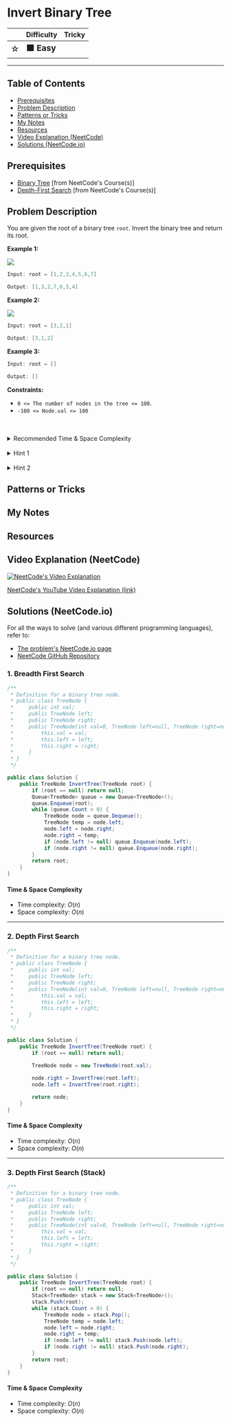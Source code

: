 # Invert Binary Tree

|   | Difficulty | Tricky |
|---|------------|--------|
| <big>☆<big> | <big>**🟩 Easy**</big> | <big></big> |


---

## Table of Contents

- [Prerequisites](#prerequisites)
- [Problem Description](#problem-description)
- [Patterns or Tricks](#patterns-or-tricks)
- [My Notes](#my-notes)
- [Resources](#resources)
- [Video Explanation (NeetCode)](#video-explanation-neetcode)
- [Solutions (NeetCode.io)](#solutions-neetcodeio)
    


## Prerequisites
- [Binary Tree](https://neetcode.io/courses/dsa-for-beginners/16) [from NeetCode's Course(s)]
- [Depth-First Search](https://neetcode.io/courses/dsa-for-beginners/19) [from NeetCode's Course(s)]


## Problem Description
You are given the root of a binary tree `root`. Invert the binary tree and return its root.

**Example 1:**

![](https://imagedelivery.net/CLfkmk9Wzy8_9HRyug4EVA/ac124ee6-207f-41f6-3aaa-dfb35815f200/public)

```java
Input: root = [1,2,3,4,5,6,7]

Output: [1,3,2,7,6,5,4]
```

**Example 2:**

![](https://imagedelivery.net/CLfkmk9Wzy8_9HRyug4EVA/e39e8d4f-9946-4f99-ee3d-0d4df08d4d00/public)

```java
Input: root = [3,2,1]

Output: [3,1,2]
```

**Example 3:**

```java
Input: root = []

Output: []
```

**Constraints:**
* `0 <= The number of nodes in the tree <= 100`.
* `-100 <= Node.val <= 100`

<br>
<br>
<details class="hint-accordion">  
    <summary>Recommended Time & Space Complexity</summary>
    <p>
    You should aim for a solution with <code>O(n)</code> time and <code>O(n)</code> space, where <code>n</code> is the number of nodes in the tree.
    </p>
</details>

<br>
<details class="hint-accordion">  
    <summary>Hint 1</summary>
    <p>
    From the diagram, you can see that the left and right children of every node in the tree are swapped. Can you think of a way to achieve this recursively? Maybe an algorithm that is helpful to traverse the tree.
    </p>
</details>

<br>
<details class="hint-accordion">  
    <summary>Hint 2</summary>
    <p>
    We can use the Depth First Search (DFS) algorithm. At each node, we swap its left and right children by swapping their pointers. This inverts the current node, but every node in the tree also needs to be inverted. To achieve this, we recursively visit the left and right children and perform the same operation. If the current node is <code>null</code>, we simply return.
    </p>
</details>

## Patterns or Tricks
<!-- This section is for any patterns or tricks noticed/spotted when solving the question which we can use as an indication of using the same approach(es) used here when facing another problems somewhat like this. -->

## My Notes


## Resources


## Video Explanation (NeetCode)
[![NeetCode's Video Explanation](https://img.youtube.com/vi/OnSn2XEQ4MY/0.jpg)](https://www.youtube.com/watch?v=OnSn2XEQ4MY)

[NeetCode's YouTube Video Explanation (link)](https://www.youtube.com/watch?v=OnSn2XEQ4MY)


## Solutions (NeetCode.io)
For all the ways to solve (and various different programming languages), refer to:
- [The problem's NeetCode.io page](https://neetcode.io/problems/invert-a-binary-tree)
- [NeetCode GitHub Repository](https://github.com/neetcode-gh/leetcode)

### 1. Breadth First Search






```csharp
/**
 * Definition for a binary tree node.
 * public class TreeNode {
 *     public int val;
 *     public TreeNode left;
 *     public TreeNode right;
 *     public TreeNode(int val=0, TreeNode left=null, TreeNode right=null) {
 *         this.val = val;
 *         this.left = left;
 *         this.right = right;
 *     }
 * }
 */

public class Solution {
    public TreeNode InvertTree(TreeNode root) {
        if (root == null) return null;
        Queue<TreeNode> queue = new Queue<TreeNode>();
        queue.Enqueue(root);
        while (queue.Count > 0) {
            TreeNode node = queue.Dequeue();
            TreeNode temp = node.left;
            node.left = node.right;
            node.right = temp;
            if (node.left != null) queue.Enqueue(node.left);
            if (node.right != null) queue.Enqueue(node.right);
        }
        return root;
    }
}
```




#### Time & Space Complexity

* Time complexity: $O(n)$
* Space complexity: $O(n)$

---

### 2. Depth First Search 






```csharp
/**
 * Definition for a binary tree node.
 * public class TreeNode {
 *     public int val;
 *     public TreeNode left;
 *     public TreeNode right;
 *     public TreeNode(int val=0, TreeNode left=null, TreeNode right=null) {
 *         this.val = val;
 *         this.left = left;
 *         this.right = right;
 *     }
 * }
 */

public class Solution {
    public TreeNode InvertTree(TreeNode root) {
        if (root == null) return null;

        TreeNode node = new TreeNode(root.val);
        
        node.right = InvertTree(root.left);
        node.left = InvertTree(root.right);

        return node;
    }
}
```


#### Time & Space Complexity

* Time complexity: $O(n)$
* Space complexity: $O(n)$

---

### 3. Depth First Search (Stack)






```csharp
/**
 * Definition for a binary tree node.
 * public class TreeNode {
 *     public int val;
 *     public TreeNode left;
 *     public TreeNode right;
 *     public TreeNode(int val=0, TreeNode left=null, TreeNode right=null) {
 *         this.val = val;
 *         this.left = left;
 *         this.right = right;
 *     }
 * }
 */

public class Solution {
    public TreeNode InvertTree(TreeNode root) {
        if (root == null) return null;
        Stack<TreeNode> stack = new Stack<TreeNode>();
        stack.Push(root);
        while (stack.Count > 0) {
            TreeNode node = stack.Pop();
            TreeNode temp = node.left;
            node.left = node.right;
            node.right = temp;
            if (node.left != null) stack.Push(node.left);
            if (node.right != null) stack.Push(node.right);
        }
        return root;
    }
}
```




#### Time & Space Complexity

* Time complexity: $O(n)$
* Space complexity: $O(n)$

